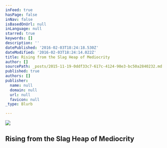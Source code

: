 ```yaml
---
inFeed: true
hasPage: false
inNav: false
isBasedOnUrl: null
inLanguage: null
starred: true
keywords: []
description: ''
datePublished: '2016-02-03T18:24:18.530Z'
dateModified: '2016-02-03T18:24:14.022Z'
title: Rising from the Slag Heap of Mediocrity
author: []
sourcePath: _posts/2015-11-19-0ddf33c7-617c-4124-98e3-bc50a2840232.md
published: true
authors: []
publisher:
  name: null
  domain: null
  url: null
  favicon: null
_type: Blurb

---
```

![](https://the-grid-user-content.s3-us-west-2.amazonaws.com/030f6f0a-3eee-4ea7-a34b-e7933fd57caf.jpg)

## Rising from the Slag Heap of Mediocrity